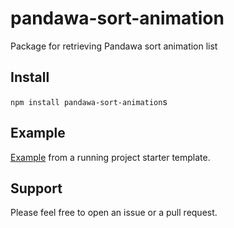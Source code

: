 # pandawa-sort-animation
Package for retrieving Pandawa sort animation list

## Install

```npm install pandawa-sort-animation```s


## Example

[Example](https://github.com/pandawa-tech/bima) from a running project starter template.

## Support
Please feel free to open an issue or a pull request.